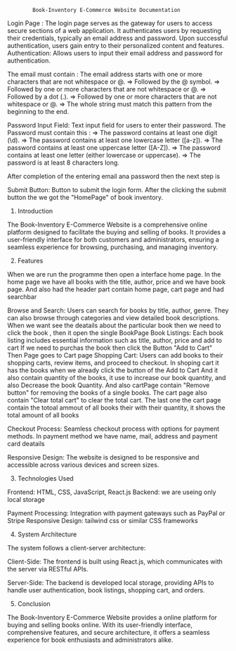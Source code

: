             Book-Inventory E-Commerce Website Documentation

Login Page :
The login page serves as the gateway for users to access secure sections of a web application. It authenticates users by requesting their credentials, typically an email address and password. Upon successful authentication, users gain entry to their personalized content and features.
Authentication: Allows users to input their email address and password for authentication.

The email must contain :
The email address starts with one or more characters that are not whitespace or @.
=> Followed by the @ symbol.
=> Followed by one or more characters that are not whitespace or @.
=> Followed by a dot (.).
=> Followed by one or more characters that are not whitespace or @.
=> The whole string must match this pattern from the beginning to the end.

Password Input Field: Text input field for users to enter their password.
The Password must contain this :
=> The password contains at least one digit (\d).
=> The password contains at least one lowercase letter ([a-z]).
=> The password contains at least one uppercase letter ([A-Z]).
=> The password contains at least one letter (either lowercase or uppercase).
=> The password is at least 8 characters long.

After completion of the entering email ana password then the next step is

Submit Button: Button to submit the login form.
After the clicking the submit button the we got the "HomePage" of book inventory.

1. Introduction

The Book-Inventory E-Commerce Website is a comprehensive online platform designed to facilitate the buying and selling of books. It provides a user-friendly interface
for both customers and administrators, ensuring a seamless experience for browsing, purchasing, and managing inventory.

2. Features

When we are run the programme then open a interface home page. In the home page we have all books with the title, author, price and we have book page.
And also had the header part contain home page, cart page and had searchbar

Browse and Search: Users can search for books by title, author, genre. They can also browse through categories and view detailed book descriptions.
When we want see the deatails about the particular book then we need to click the book , then it open the single BookPage
Book Listings: Each book listing includes essential information such as title, author, price and add to cart
If we need to purchas the book then click the Button "Add to Cart"
Then Page goes to Cart page
Shopping Cart: Users can add books to their shopping carts, review items, and proceed to checkout.
In shoping cart it has the books when we already click the button of the Add to Cart
And it also contain quantity of the books, it use to increase our book quantity, and also Decrease the book Quantity.
And also cartPage contain "Remove button" for removing the books of a single books.
The cart page also contain "Clear total cart" to clear the total cart.
The last one the cart page contain the totoal ammout of all books their with their quantity, it shows the total amount of all books

Checkout Process: Seamless checkout process with options for payment methods.
In payment method we have name, mail, address and payment card deatails

Responsive Design: The website is designed to be responsive and accessible across various devices and screen sizes.

3. Technologies Used

Frontend: HTML, CSS, JavaScript, React.js
Backend: we are useing only local storage

Payment Processing: Integration with payment gateways such as PayPal or Stripe
Responsive Design: tailwind css or similar CSS frameworks

4. System Architecture

The system follows a client-server architecture:

Client-Side: The frontend is built using React.js, which communicates with the server via RESTful APIs.

Server-Side: The backend is developed local storage, providing APIs to handle user authentication, book listings, shopping cart, and orders.

5. Conclusion

The Book-Inventory E-Commerce Website provides a online platform for buying and selling books online. With its user-friendly interface, comprehensive features, and secure architecture, it offers a seamless experience for book enthusiasts and administrators alike.
